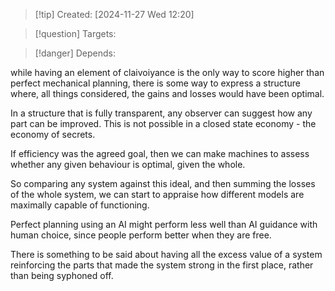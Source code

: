 
>[!tip] Created: [2024-11-27 Wed 12:20]

>[!question] Targets: 

>[!danger] Depends: 

while having an element of claivoiyance is the only way to score higher than perfect mechanical planning, there is some way to express a structure where, all things considered, the gains and losses would have been optimal.

In a structure that is fully transparent, any observer can suggest how any part can be improved.  This is not possible in a closed state economy - the economy of secrets.

If efficiency was the agreed goal, then we can make machines to assess whether any given behaviour is optimal, given the whole.

So comparing any system against this ideal, and then summing the losses of the whole system, we can start to appraise how different models are maximally capable of functioning.

Perfect planning using an AI might perform less well than AI guidance with human choice, since people perform better when they are free.

There is something to be said about having all the excess value of a system reinforcing the parts that made the system strong in the first place, rather than being syphoned off.